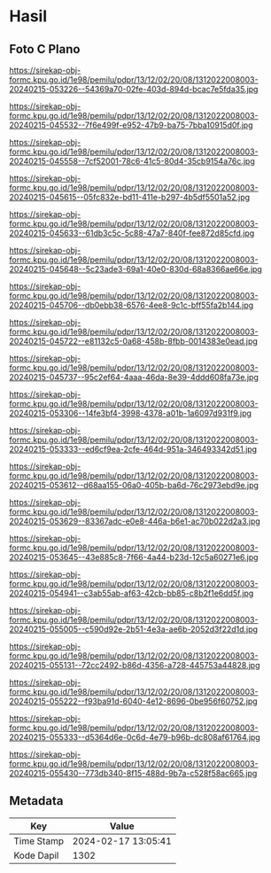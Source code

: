 # Hasil

## Foto C Plano

https://sirekap-obj-formc.kpu.go.id/1e98/pemilu/pdpr/13/12/02/20/08/1312022008003-20240215-053226--54369a70-02fe-403d-894d-bcac7e5fda35.jpg

https://sirekap-obj-formc.kpu.go.id/1e98/pemilu/pdpr/13/12/02/20/08/1312022008003-20240215-045532--7f6e499f-e952-47b9-ba75-7bba10915d0f.jpg

https://sirekap-obj-formc.kpu.go.id/1e98/pemilu/pdpr/13/12/02/20/08/1312022008003-20240215-045558--7cf52001-78c6-41c5-80d4-35cb9154a76c.jpg

https://sirekap-obj-formc.kpu.go.id/1e98/pemilu/pdpr/13/12/02/20/08/1312022008003-20240215-045615--05fc832e-bd11-411e-b297-4b5df5501a52.jpg

https://sirekap-obj-formc.kpu.go.id/1e98/pemilu/pdpr/13/12/02/20/08/1312022008003-20240215-045633--61db3c5c-5c88-47a7-840f-fee872d85cfd.jpg

https://sirekap-obj-formc.kpu.go.id/1e98/pemilu/pdpr/13/12/02/20/08/1312022008003-20240215-045648--5c23ade3-69a1-40e0-830d-68a8366ae66e.jpg

https://sirekap-obj-formc.kpu.go.id/1e98/pemilu/pdpr/13/12/02/20/08/1312022008003-20240215-045706--db0ebb38-6576-4ee8-9c1c-bff55fa2b144.jpg

https://sirekap-obj-formc.kpu.go.id/1e98/pemilu/pdpr/13/12/02/20/08/1312022008003-20240215-045722--e81132c5-0a68-458b-8fbb-0014383e0ead.jpg

https://sirekap-obj-formc.kpu.go.id/1e98/pemilu/pdpr/13/12/02/20/08/1312022008003-20240215-045737--95c2ef64-4aaa-46da-8e39-4ddd608fa73e.jpg

https://sirekap-obj-formc.kpu.go.id/1e98/pemilu/pdpr/13/12/02/20/08/1312022008003-20240215-053306--14fe3bf4-3998-4378-a01b-1a6097d931f9.jpg

https://sirekap-obj-formc.kpu.go.id/1e98/pemilu/pdpr/13/12/02/20/08/1312022008003-20240215-053333--ed6cf9ea-2cfe-464d-951a-346493342d51.jpg

https://sirekap-obj-formc.kpu.go.id/1e98/pemilu/pdpr/13/12/02/20/08/1312022008003-20240215-053612--d68aa155-06a0-405b-ba6d-76c2973ebd9e.jpg

https://sirekap-obj-formc.kpu.go.id/1e98/pemilu/pdpr/13/12/02/20/08/1312022008003-20240215-053629--83367adc-e0e8-446a-b6e1-ac70b022d2a3.jpg

https://sirekap-obj-formc.kpu.go.id/1e98/pemilu/pdpr/13/12/02/20/08/1312022008003-20240215-053645--43e885c8-7f66-4a44-b23d-12c5a60271e6.jpg

https://sirekap-obj-formc.kpu.go.id/1e98/pemilu/pdpr/13/12/02/20/08/1312022008003-20240215-054941--c3ab55ab-af63-42cb-bb85-c8b2f1e6dd5f.jpg

https://sirekap-obj-formc.kpu.go.id/1e98/pemilu/pdpr/13/12/02/20/08/1312022008003-20240215-055005--c590d92e-2b51-4e3a-ae6b-2052d3f22d1d.jpg

https://sirekap-obj-formc.kpu.go.id/1e98/pemilu/pdpr/13/12/02/20/08/1312022008003-20240215-055131--72cc2492-b86d-4356-a728-445753a44828.jpg

https://sirekap-obj-formc.kpu.go.id/1e98/pemilu/pdpr/13/12/02/20/08/1312022008003-20240215-055222--f93ba91d-6040-4e12-8696-0be956f60752.jpg

https://sirekap-obj-formc.kpu.go.id/1e98/pemilu/pdpr/13/12/02/20/08/1312022008003-20240215-055333--d5364d6e-0c6d-4e79-b96b-dc808af61764.jpg

https://sirekap-obj-formc.kpu.go.id/1e98/pemilu/pdpr/13/12/02/20/08/1312022008003-20240215-055430--773db340-8f15-488d-9b7a-c528f58ac665.jpg


## Metadata

| Key        | Value               |
| ---------- | ------------------- |
| Time Stamp | 2024-02-17 13:05:41 |
| Kode Dapil | 1302                |




